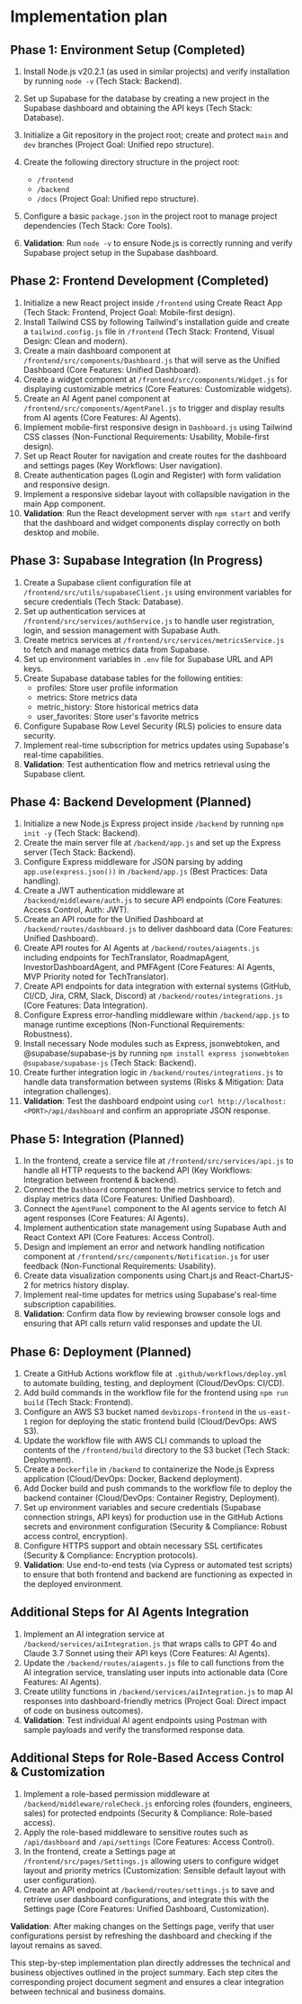 # Implementation plan

## Phase 1: Environment Setup (Completed)

1.  Install Node.js v20.2.1 (as used in similar projects) and verify installation by running `node -v` (Tech Stack: Backend).
2.  Set up Supabase for the database by creating a new project in the Supabase dashboard and obtaining the API keys (Tech Stack: Database).

1.  Initialize a Git repository in the project root; create and protect `main` and `dev` branches (Project Goal: Unified repo structure).

2.  Create the following directory structure in the project root:

    *   `/frontend`
    *   `/backend`
    *   `/docs` (Project Goal: Unified repo structure).

3.  Configure a basic `package.json` in the project root to manage project dependencies (Tech Stack: Core Tools).

4.  **Validation**: Run `node -v` to ensure Node.js is correctly running and verify Supabase project setup in the Supabase dashboard.

## Phase 2: Frontend Development (Completed)

1.  Initialize a new React project inside `/frontend` using Create React App (Tech Stack: Frontend, Project Goal: Mobile-first design).
2.  Install Tailwind CSS by following Tailwind's installation guide and create a `tailwind.config.js` file in `/frontend` (Tech Stack: Frontend, Visual Design: Clean and modern).
3.  Create a main dashboard component at `/frontend/src/components/Dashboard.js` that will serve as the Unified Dashboard (Core Features: Unified Dashboard).
4.  Create a widget component at `/frontend/src/components/Widget.js` for displaying customizable metrics (Core Features: Customizable widgets).
5.  Create an AI Agent panel component at `/frontend/src/components/AgentPanel.js` to trigger and display results from AI agents (Core Features: AI Agents).
6.  Implement mobile-first responsive design in `Dashboard.js` using Tailwind CSS classes (Non-Functional Requirements: Usability, Mobile-first design).
7.  Set up React Router for navigation and create routes for the dashboard and settings pages (Key Workflows: User navigation).
8.  Create authentication pages (Login and Register) with form validation and responsive design.
9.  Implement a responsive sidebar layout with collapsible navigation in the main App component.
10. **Validation**: Run the React development server with `npm start` and verify that the dashboard and widget components display correctly on both desktop and mobile.

## Phase 3: Supabase Integration (In Progress)

1.  Create a Supabase client configuration file at `/frontend/src/utils/supabaseClient.js` using environment variables for secure credentials (Tech Stack: Database).
2.  Set up authentication services at `/frontend/src/services/authService.js` to handle user registration, login, and session management with Supabase Auth.
3.  Create metrics services at `/frontend/src/services/metricsService.js` to fetch and manage metrics data from Supabase.
4.  Set up environment variables in `.env` file for Supabase URL and API keys.
5.  Create Supabase database tables for the following entities:
    - profiles: Store user profile information
    - metrics: Store metrics data
    - metric_history: Store historical metrics data
    - user_favorites: Store user's favorite metrics
6.  Configure Supabase Row Level Security (RLS) policies to ensure data security.
7.  Implement real-time subscription for metrics updates using Supabase's real-time capabilities.
8.  **Validation**: Test authentication flow and metrics retrieval using the Supabase client.

## Phase 4: Backend Development (Planned)

1.  Initialize a new Node.js Express project inside `/backend` by running `npm init -y` (Tech Stack: Backend).
2.  Create the main server file at `/backend/app.js` and set up the Express server (Tech Stack: Backend).
3.  Configure Express middleware for JSON parsing by adding `app.use(express.json())` in `/backend/app.js` (Best Practices: Data handling).
4.  Create a JWT authentication middleware at `/backend/middleware/auth.js` to secure API endpoints (Core Features: Access Control, Auth: JWT).
5.  Create an API route for the Unified Dashboard at `/backend/routes/dashboard.js` to deliver dashboard data (Core Features: Unified Dashboard).
6.  Create API routes for AI Agents at `/backend/routes/aiagents.js` including endpoints for TechTranslator, RoadmapAgent, InvestorDashboardAgent, and PMFAgent (Core Features: AI Agents, MVP Priority noted for TechTranslator).
7.  Create API endpoints for data integration with external systems (GitHub, CI/CD, Jira, CRM, Slack, Discord) at `/backend/routes/integrations.js` (Core Features: Data Integration).
8.  Configure Express error-handling middleware within `/backend/app.js` to manage runtime exceptions (Non-Functional Requirements: Robustness).
9.  Install necessary Node modules such as Express, jsonwebtoken, and @supabase/supabase-js by running `npm install express jsonwebtoken @supabase/supabase-js` (Tech Stack: Backend).
10. Create further integration logic in `/backend/routes/integrations.js` to handle data transformation between systems (Risks & Mitigation: Data integration challenges).
11. **Validation**: Test the dashboard endpoint using `curl http://localhost:<PORT>/api/dashboard` and confirm an appropriate JSON response.

## Phase 5: Integration (Planned)

1.  In the frontend, create a service file at `/frontend/src/services/api.js` to handle all HTTP requests to the backend API (Key Workflows: Integration between frontend & backend).
2.  Connect the `Dashboard` component to the metrics service to fetch and display metrics data (Core Features: Unified Dashboard).
3.  Connect the `AgentPanel` component to the AI agents service to fetch AI agent responses (Core Features: AI Agents).
4.  Implement authentication state management using Supabase Auth and React Context API (Core Features: Access Control).
5.  Design and implement an error and network handling notification component at `/frontend/src/components/Notification.js` for user feedback (Non-Functional Requirements: Usability).
6.  Create data visualization components using Chart.js and React-ChartJS-2 for metrics history display.
7.  Implement real-time updates for metrics using Supabase's real-time subscription capabilities.
8.  **Validation**: Confirm data flow by reviewing browser console logs and ensuring that API calls return valid responses and update the UI.

## Phase 6: Deployment (Planned)

1.  Create a GitHub Actions workflow file at `.github/workflows/deploy.yml` to automate building, testing, and deployment (Cloud/DevOps: CI/CD).
2.  Add build commands in the workflow file for the frontend using `npm run build` (Tech Stack: Frontend).
3.  Configure an AWS S3 bucket named `devbizops-frontend` in the `us-east-1` region for deploying the static frontend build (Cloud/DevOps: AWS S3).
4.  Update the workflow file with AWS CLI commands to upload the contents of the `/frontend/build` directory to the S3 bucket (Tech Stack: Deployment).
5.  Create a `Dockerfile` in `/backend` to containerize the Node.js Express application (Cloud/DevOps: Docker, Backend deployment).
6.  Add Docker build and push commands to the workflow file to deploy the backend container (Cloud/DevOps: Container Registry, Deployment).
7.  Set up environment variables and secure credentials (Supabase connection strings, API keys) for production use in the GitHub Actions secrets and environment configuration (Security & Compliance: Robust access control, encryption).
8.  Configure HTTPS support and obtain necessary SSL certificates (Security & Compliance: Encryption protocols).
9.  **Validation**: Use end-to-end tests (via Cypress or automated test scripts) to ensure that both frontend and backend are functioning as expected in the deployed environment.

## Additional Steps for AI Agents Integration

1.  Implement an AI integration service at `/backend/services/aiIntegration.js` that wraps calls to GPT 4o and Claude 3.7 Sonnet using their API keys (Core Features: AI Agents).
2.  Update the `/backend/routes/aiagents.js` file to call functions from the AI integration service, translating user inputs into actionable data (Core Features: AI Agents).
3.  Create utility functions in `/backend/services/aiIntegration.js` to map AI responses into dashboard-friendly metrics (Project Goal: Direct impact of code on business outcomes).
4.  **Validation**: Test individual AI agent endpoints using Postman with sample payloads and verify the transformed response data.

## Additional Steps for Role-Based Access Control & Customization

1.  Implement a role-based permission middleware at `/backend/middleware/roleCheck.js` enforcing roles (founders, engineers, sales) for protected endpoints (Security & Compliance: Role-based access).
2.  Apply the role-based middleware to sensitive routes such as `/api/dashboard` and `/api/settings` (Core Features: Access Control).
3.  In the frontend, create a Settings page at `/frontend/src/pages/Settings.js` allowing users to configure widget layout and priority metrics (Customization: Sensible default layout with user configuration).
4.  Create an API endpoint at `/backend/routes/settings.js` to save and retrieve user dashboard configurations, and integrate this with the Settings page (Core Features: Unified Dashboard, Customization).

**Validation**: After making changes on the Settings page, verify that user configurations persist by refreshing the dashboard and checking if the layout remains as saved.

This step-by-step implementation plan directly addresses the technical and business objectives outlined in the project summary. Each step cites the corresponding project document segment and ensures a clear integration between technical and business domains.
